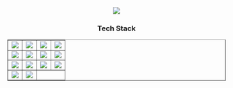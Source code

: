 <!--타이틀 부분-->
<div align="center">
  <a href="https://git.io/typing-svg">
    <img src="https://readme-typing-svg.demolab.com/?lines=Welcome+to+Minseok's+Github;&font=Fira+Code&color=28a745" />
  </a>
</div>

<h3 align="center"> Tech Stack </h3>
<table align="center" border="1" cellpadding="10">
  <!-- Frontend -->
  <tr>
    <td align="center">
      <img src="https://img.shields.io/badge/react-20232a.svg?style=for-the-badge&logo=react&logoColor=61DAFB" />
    </td>
    <td align="center">
      <img src="https://img.shields.io/badge/javascript-F7DF1E.svg?style=for-the-badge&logo=javascript&logoColor=20232a" />
    </td>
    <td align="center">
      <img src="https://img.shields.io/badge/html5-E34F26.svg?style=for-the-badge&logo=html5&logoColor=white" />
    </td>
    <td align="center">
      <img src="https://img.shields.io/badge/css3-1572B6.svg?style=for-the-badge&logo=css3&logoColor=white" />
    </td>
  </tr>
  <!-- Backend -->
  <tr>
    <td align="center">
      <img src="https://img.shields.io/badge/Java-007396.svg?style=for-the-badge&logo=java&logoColor=white" />
    </td>
    <td align="center">
      <img src="https://img.shields.io/badge/Node.js-339933.svg?style=for-the-badge&logo=node.js&logoColor=white" />
    </td>
    <td align="center">
      <img src="https://img.shields.io/badge/Spring%20Boot-6DB33F.svg?style=for-the-badge&logo=springboot&logoColor=white" />
    </td>
    <td align="center">
      <img src="https://img.shields.io/badge/Spring%20Security-6DB33F.svg?style=for-the-badge&logo=springsecurity&logoColor=white" />
    </td>
  </tr>
  <!-- Database -->
  <tr>
    <td align="center">
      <img src="https://img.shields.io/badge/ERD-FF5722.svg?style=for-the-badge&logo=draw.io&logoColor=white" />
    </td>
    <td align="center">
      <img src="https://img.shields.io/badge/Oracle-F80000.svg?style=for-the-badge&logo=oracle&logoColor=white" />
    </td>
    <td align="center">
      <img src="https://img.shields.io/badge/MySQL-4479A1.svg?style=for-the-badge&logo=mysql&logoColor=white" />
    </td>
    <td align="center">
      <img src="https://img.shields.io/badge/Redis-D82C20.svg?style=for-the-badge&logo=redis&logoColor=white" />
    </td>
  </tr>
  <!-- Cloud -->
  <tr>
    <td align="center">
      <img src="https://img.shields.io/badge/AWS-232F3E.svg?style=for-the-badge&logo=amazonaws&logoColor=white" />
    </td>
    <td align="center">
      <img src="https://img.shields.io/badge/Firebase-FFCA28.svg?style=for-the-badge&logo=firebase&logoColor=black" />
    </td>
    <td colspan="2"></td> <!-- Empty space for balance -->
  </tr>
</table>


